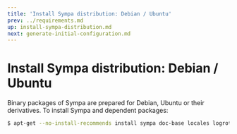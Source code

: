 ```yaml
---
title: 'Install Sympa distribution: Debian / Ubuntu'
prev: ../requirements.md
up: install-sympa-distribution.md
next: generate-initial-configuration.md
---
```


Install Sympa distribution: Debian / Ubuntu
===========================================

Binary packages of Sympa are prepared for Debian, Ubuntu or their derivatives.
To install Sympa and dependent packages:

```bash
$ apt-get --no-install-recommends install sympa doc-base locales logrotate
```
